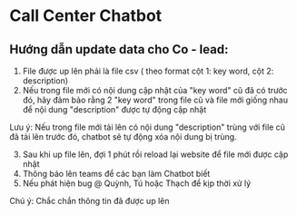 # Call Center Chatbot
## Hướng dẫn update data cho Co - lead:
1. File được up lên phải là file csv ( theo format cột 1: key word, cột 2: description)
2. Nếu trong file mới có nội dung cập nhật của "key word" cũ đã có trước đó, hãy đảm bảo rằng 2 "key word" trong file cũ và file mới giống nhau để nội dung "description" được tự động cập nhật

Lưu ý: Nếu trong file mới tải lên có nội dung "description" trùng với file cũ đã tải lên trước đó, chatbot sẽ tự động xóa nội dung bị trùng.

3. Sau khi up file lên, đợi 1 phút rồi reload lại website để file mới được cập nhật
4. Thông báo lên teams để các bạn làm Chatbot biết
5. Nếu phát hiện bug @ Quỳnh, Tú hoặc Thạch để kịp thời xử lý

Chú ý: Chắc chắn thông tin đã được up lên
   
